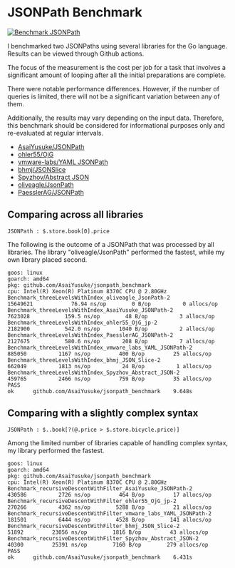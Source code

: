 # JSONPath Benchmark

[![Benchmark JSONPath](https://github.com/AsaiYusuke/jsonpath-benchmark/actions/workflows/build.yml/badge.svg)](https://github.com/AsaiYusuke/jsonpath-benchmark/actions/workflows/build.yml)

I benchmarked two JSONPaths using several libraries for the Go language.
Results can be viewed through Github actions.

The focus of the measurement is the cost per job for a task that involves a significant amount of looping after all the initial preparations are complete.

There were notable performance differences.
However, if the number of queries is limited, there will not be a significant variation between any of them.

Additionally, the results may vary depending on the input data.
Therefore, this benchmark should be considered for informational purposes only and re-evaluated at regular intervals.

- [AsaiYusuke/JSONPath](https://github.com/AsaiYusuke/jsonpath)
- [ohler55/OjG](https://github.com/ohler55/ojg)
- [vmware-labs/YAML JSONPath](https://github.com/vmware-labs/yaml-jsonpath)
- [bhmj/JSONSlice](https://github.com/bhmj/jsonslice)
- [Spyzhov/Abstract JSON](https://github.com/spyzhov/ajson)
- [oliveagle/JsonPath](https://github.com/oliveagle/jsonpath)
- [PaesslerAG/JSONPath](https://github.com/PaesslerAG/jsonpath)

## Comparing across all libraries

```
JSONPath : $.store.book[0].price
```

The following is the outcome of a JSONPath that was processed by all libraries.
The library "oliveagle/JsonPath" performed the fastest, while my own library placed second.

```
goos: linux
goarch: amd64
pkg: github.com/AsaiYusuke/jsonpath_benchmark
cpu: Intel(R) Xeon(R) Platinum 8370C CPU @ 2.80GHz
Benchmark_threeLevelsWithIndex_oliveagle_JsonPath-2          	15649621	        76.94 ns/op	       0 B/op	       0 allocs/op
Benchmark_threeLevelsWithIndex_AsaiYusuke_JSONPath-2         	 7623028	       159.5 ns/op	      48 B/op	       3 allocs/op
Benchmark_threeLevelsWithIndex_ohler55_OjG_jp-2              	 2182900	       542.0 ns/op	    1040 B/op	       2 allocs/op
Benchmark_threeLevelsWithIndex_PaesslerAG_JSONPath-2         	 2127675	       580.6 ns/op	     208 B/op	       7 allocs/op
Benchmark_threeLevelsWithIndex_vmware_labs_YAML_JSONPath-2   	  885050	      1167 ns/op	     400 B/op	      25 allocs/op
Benchmark_threeLevelsWithIndex_bhmj_JSON_Slice-2             	  662049	      1813 ns/op	      24 B/op	       1 allocs/op
Benchmark_threeLevelsWithIndex_Spyzhov_Abstract_JSON-2       	  459765	      2466 ns/op	     759 B/op	      35 allocs/op
PASS
ok  	github.com/AsaiYusuke/jsonpath_benchmark	9.648s

```

## Comparing with a slightly complex syntax

```
JSONPath : $..book[?(@.price > $.store.bicycle.price)]
```

Among the limited number of libraries capable of handling complex syntax, my library performed the fastest.

```
goos: linux
goarch: amd64
pkg: github.com/AsaiYusuke/jsonpath_benchmark
cpu: Intel(R) Xeon(R) Platinum 8370C CPU @ 2.80GHz
Benchmark_recursiveDescentWithFilter_AsaiYusuke_JSONPath-2         	  430586	      2726 ns/op	     464 B/op	      17 allocs/op
Benchmark_recursiveDescentWithFilter_ohler55_OjG_jp-2              	  270266	      4362 ns/op	    5288 B/op	      21 allocs/op
Benchmark_recursiveDescentWithFilter_vmware_labs_YAML_JSONPath-2   	  181501	      6444 ns/op	    4528 B/op	     141 allocs/op
Benchmark_recursiveDescentWithFilter_bhmj_JSON_Slice-2             	   51892	     23056 ns/op	    1816 B/op	      43 allocs/op
Benchmark_recursiveDescentWithFilter_Spyzhov_Abstract_JSON-2       	   40300	     25391 ns/op	    7160 B/op	     279 allocs/op
PASS
ok  	github.com/AsaiYusuke/jsonpath_benchmark	6.431s

```
